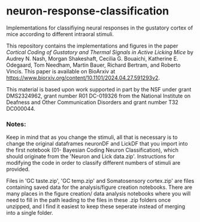 # neuron-response-classification
Implementations for classifiying neural responses in the gustatory cortex of mice according to different intraoral stimuli.

This repository contains the implementations and figures in the paper _Cortical Coding of Gustatory and Thermal Signals in Active Licking Mice_ by Audrey N. Nash, Morgan Shakeshaft, Cecilia G. Bouaichi, Katherine E. Odegaard, Tom Needham, Martin Bauer, Richard Bertram, and Roberto Vincis. This paper is available on BioArxiv at https://www.biorxiv.org/content/10.1101/2024.04.27.591293v2.

This material is based upon work supported in part by the NSF under grant DMS2324962, grant number R01 DC-019326 from the National Institute on Deafness and Other Communication Disorders and grant number T32 DC000044.



### Notes:
Keep in mind that as you change the stimuli, all that is necessary is to change the original dataframes neuronDF and LickDF that you import into the first notebook (01- Bayesian Coding Neuron Classification), which should originate from the 'Neuron and Lick data.zip'. Instructions for modifying the code in order to classify different numbers of stimuli are provided.

Files in 'GC taste.zip', 'GC temp.zip' and Somatosensory cortex.zip' are files containing saved data for the analysis/figure creation notebooks. There are many places in the figure creation/ data analysis notebooks where you will need to fill in the path leading to the files in these .zip folders once unzipped, and I find it easiest to keep these seperate instead of merging into a single folder.
